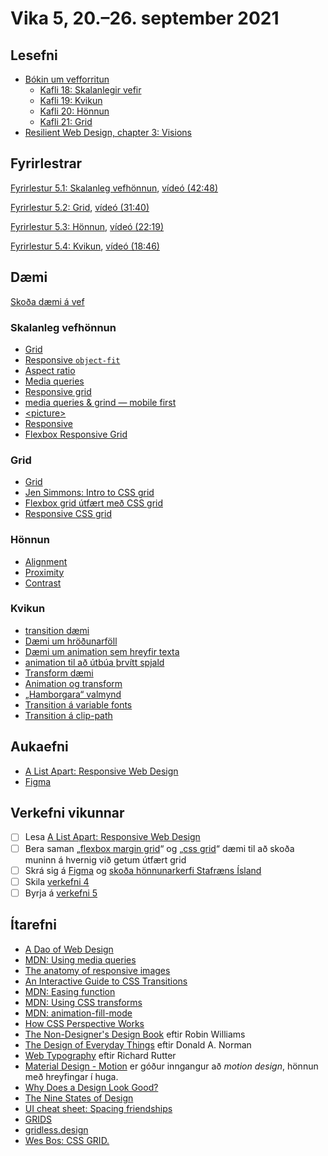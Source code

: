 # Vika 5, 20.–26. september 2021

## Lesefni

* [Bókin um vefforritun](https://bok.vefforritun.is/)
  * [Kafli 18: Skalanlegir vefir](https://bok.vefforritun.is/18.skalanlegir.html)
  * [Kafli 19: Kvikun](https://bok.vefforritun.is/19.kvikun.html)
  * [Kafli 20: Hönnun](https://bok.vefforritun.is/20.honnun.html)
  * [Kafli 21: Grid](https://bok.vefforritun.is/21.grid.html)
* [Resilient Web Design, chapter 3: Visions](https://resilientwebdesign.com/chapter3/)

## Fyrirlestrar

[Fyrirlestur 5.1: Skalanleg vefhönnun](05.1.responsive.md), [vídeó (42:48)](https://youtu.be/bnBBVJKhidY)

[Fyrirlestur 5.2: Grid](05.2.grid.md), [vídeó (31:40)](https://youtu.be/XkqCpt_Ob-w)

[Fyrirlestur 5.3: Hönnun](05.3.design.md), [vídeó (22:19)](https://youtu.be/YDZ8K1hCJ5I)

[Fyrirlestur 5.4: Kvikun](05.4.animation.md), [vídeó (18:46)](https://youtu.be/5Fc_k_577XE)

## Dæmi

[Skoða dæmi á vef](https://vefforritun.github.io/vef1-2021/vikur/05/)

### Skalanleg vefhönnun

* [Grid](daemi/1.rwd/01.grid.html)
* [Responsive `object-fit`](daemi/1.rwd/02.object-fit-rwd.html)
* [Aspect ratio](daemi/1.rwd/03.aspect-ratio.html)
* [Media queries](daemi/1.rwd/04.mq.html)
* [Responsive grid](daemi/1.rwd/05.grid-rwd.html)
* [media queries & grind — mobile first](daemi/1.rwd/06.grid-rwd-mobile-first.html)
* [&lt;picture>](daemi/1.rwd/07.picture.html)
* [Responsive](daemi/1.rwd/08.rwd.html)
* [Flexbox Responsive Grid](daemi/1.rwd/09.flex-rwd.html)

### Grid

* [Grid](daemi/2.grid/01.grid-basic.html)
* [Jen Simmons: Intro to CSS grid](https://labs.jensimmons.com/#intro-grid)
* [Flexbox grid útfært með CSS grid](daemi/2.grid/02.grid.html)
* [Responsive CSS grid](daemi/2.grid/03.grid.html)

### Hönnun

* [Alignment](daemi/3.design/01.alignment.html)
* [Proximity](daemi/3.design/02.proximity.html)
* [Contrast](daemi/3.design/03.contrast.html)

### Kvikun

* [transition dæmi](daemi/4.animation/01.transition.html)
* [Dæmi um hröðunarföll](daemi/4.animation/02.timing.html)
* [Dæmi um animation sem hreyfir texta](daemi/4.animation/03.animation.html)
* [animation til að útbúa þrvítt spjald](daemi/4.animation/04.animation2.html)
* [Transform dæmi](daemi/4.animation/05.transform.html)
* [Animation og transform](daemi/4.animation/07.pulse.html)
* [„Hamborgara“ valmynd](daemi/4.animation/08.hamburger.html)
* [Transition á variable fonts](daemi/4.animation/09.variable-font.html)
* [Transition á clip-path](daemi/4.animation/10.clip-path.html)

## Aukaefni

* [A List Apart: Responsive Web Design](http://alistapart.com/article/responsive-web-design)
* [Figma](https://www.figma.com/)

## Verkefni vikunnar

* [ ] Lesa [A List Apart: Responsive Web Design](http://alistapart.com/article/responsive-web-design)
* [ ] Bera saman „[flexbox margin grid](daemi/1.rwd/09.flex-rwd.html)“ og „[css grid](daemi/2.grid/04.grid-rwd.html)“ dæmi til að skoða muninn á hvernig við getum útfært grid
* [ ] Skrá sig á [Figma](https://www.figma.com/) og [skoða hönnunarkerfi Stafræns Ísland](https://www.figma.com/@islandis)
* [ ] Skila [verkefni 4](https://github.com/vefforritun/vef1-2021-v4)
* [ ] Byrja á [verkefni 5](https://github.com/vefforritun/vef1-2021-v5)

## Ítarefni

* [A Dao of Web Design](http://alistapart.com/article/dao)
* [MDN: Using media queries](https://developer.mozilla.org/en-US/docs/Web/CSS/Media_Queries/Using_media_queries)
* [The anatomy of responsive images](https://jakearchibald.com/2015/anatomy-of-responsive-images/)
* [An Interactive Guide to CSS Transitions](https://www.joshwcomeau.com/animation/css-transitions/)
* [MDN: Easing function](https://developer.mozilla.org/en-US/docs/Web/CSS/easing-function)
* [MDN: Using CSS transforms](https://developer.mozilla.org/en-US/docs/Web/CSS/CSS_Transforms/Using_CSS_transforms)
* [MDN: animation-fill-mode](https://developer.mozilla.org/en-US/docs/Web/CSS/animation-fill-mode)
* [How CSS Perspective Works](https://css-tricks.com/how-css-perspective-works/)
* [The Non-Designer's Design Book](https://www.goodreads.com/book/show/41597.The_Non_Designer_s_Design_Book) eftir Robin Williams
* [The Design of Everyday Things](https://www.goodreads.com/book/show/840.The_Design_of_Everyday_Things) eftir Donald A. Norman
* [Web Typography](http://book.webtypography.net/) eftir Richard Rutter
* [Material Design - Motion](https://material.google.com/motion/material-motion.html) er góður inngangur að _motion design_, hönnun með hreyfingar í huga.
* [Why Does a Design Look Good?](https://www.nngroup.com/articles/why-does-design-look-good/)
* [The Nine States of Design](https://medium.com/swlh/the-nine-states-of-design-5bfe9b3d6d85)
* [UI cheat sheet: Spacing friendships](https://uxdesign.cc/ui-cheat-sheet-spacing-friendships-e37a6fccc407)
* [GRIDS](https://grids.obys.agency/)
* [gridless.design](https://gridless.design/)
* [Wes Bos: CSS GRID.](https://cssgrid.io/)
